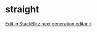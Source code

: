# straight

[Edit in StackBlitz next generation editor ⚡️](https://stackblitz.com/~/github.com/silasoladipo/straight)